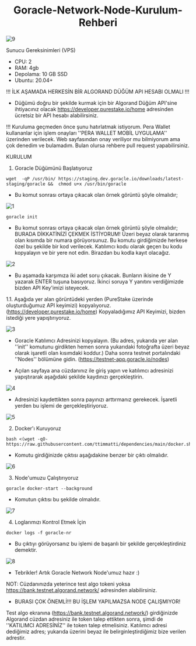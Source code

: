 <h1 align="center"> Goracle-Network-Node-Kurulum-Rehberi </h1>

![9](https://user-images.githubusercontent.com/98269269/224926668-6981427e-56d4-4d2a-9df6-e8ff8e134246.png)

Sunucu Gereksinimleri (VPS)
- CPU: 2
- RAM: 4gb
- Depolama: 10 GB SSD
- Ubuntu: 20.04+

!!! İLK AŞAMADA HERKESİN BİR ALGORAND DÜĞÜM API HESABI OLMALI !!!

- Düğümü doğru bir şekilde kurmak için bir Algorand Düğüm API'sine ihtiyacınız olacak
https://developer.purestake.io/home adresinden ücretsiz bir API hesabı alabilirsiniz.

!!! Kuruluma geçmeden önce şunu hatırlatmak istiyorum. Pera Wallet kullananlar için işlem onayları ''PERA WALLET MOBİL UYGULAMA'' üzerinden verilecek. Web sayfasından onay veriliyor mu bilmiyorum ama çok denedim ve bulamadım. Bulan olursa rehbere pull request yapabilirsiniz.

KURULUM

1. Goracle Düğümünü Başlatıyoruz

```
wget  -qP /usr/bin/ https://staging.dev.goracle.io/downloads/latest-staging/goracle &&  chmod u+x /usr/bin/goracle
```
- Bu komut sonrası ortaya çıkacak olan örnek görüntü şöyle olmalıdır;

![1](https://user-images.githubusercontent.com/98269269/224921641-b031d523-6e00-45af-8301-b596f796be54.png)

```
goracle init
```

- Bu komut sonrası ortaya çıkacak olan örnek görüntü şöyle olmalıdır; BURADA DİKKATİNİZİ ÇEKMEK İSTİYORUM! Üzeri beyaz olarak taranmış olan kısımda bir numara görüyorsunuz. Bu komutu girdiğimizde herkese özel bu şekilde bir kod verilecek. Katılımcı kodu olarak geçen bu kodu kopyalayın ve bir yere not edin. Birazdan bu kodla kayıt olacağız.

![2](https://user-images.githubusercontent.com/98269269/224921811-b336d610-4ed8-4dba-b38d-b85629d37f0c.png)

- Bu aşamada karşımıza iki adet soru çıkacak. Bunların ikisine de Y yazarak ENTER tuşuna basıyoruz. İkinci soruya Y yanıtını verdiğimizde bizden API Key'imizi isteyecek. 

1.1. Aşağıda yer alan görüntüdeki yerden (PureStake üzerinde oluşturduğumuz API keyimizi) kopyalıyoruz. (https://developer.purestake.io/home) Kopyaladığımız API Keyimizi, bizden istediği yere yapıştırıyoruz.

![3](https://user-images.githubusercontent.com/98269269/224922901-2de5deea-549d-48d2-bbbc-ea4400952a64.png)

- Goracle Katılımcı Adresinizi kopyalayın. (Bu adres, yukarıda yer alan ''init'' komutunu girdikten hemen sonra yukarıdaki fotoğrafta üzeri beyaz olarak işaretli olan kısımdaki koddur.) Daha sonra testnet portalındaki ''Nodes'' bölümüne gidin. (https://testnet-app.goracle.io/nodes)

- Açılan sayfaya ana cüzdanınız ile giriş yapın ve katılımcı adresinizi yapıştırarak aşağıdaki şekilde kaydınızı gerçekleştirin.

![4](https://user-images.githubusercontent.com/98269269/224924150-acc85d50-36b0-45ba-aa2a-eaf0c6124807.png)

- Adresinizi kaydettikten sonra payınızı arttırmanız gerekecek. İşaretli yerden bu işlemi de gerçekleştiriyoruz.

![5](https://user-images.githubusercontent.com/98269269/224924612-765808db-d4b6-455e-ae30-adc6d325d241.png)


2. Docker'ı Kuruyoruz

```
bash <(wget -qO- https://raw.githubusercontent.com/ttimmatti/dependencies/main/docker.sh)
```

- Komutu girdiğinizde çıktısı aşağıdakine benzer bir çıktı olmalıdır.

![6](https://user-images.githubusercontent.com/98269269/224924900-8d013feb-2bae-4565-84bb-a1f4ca2faaab.png)

3. Node'umuzu Çalıştırıyoruz

```
goracle docker-start --background
```
- Komutun çıktısı bu şekilde olmalıdır.

![7](https://user-images.githubusercontent.com/98269269/224925319-e099360c-a770-4e88-991c-7d173bfb47c8.png)

4. Loglarımızı Kontrol Etmek İçin

```
docker logs -f goracle-nr
```
- Bu çıktıyı görüyorsanız bu işlemi de başarılı bir şekilde gerçekleştirdiniz demektir.

![8](https://user-images.githubusercontent.com/98269269/224925594-b243555f-1641-4ccd-9605-db95591e5447.png)

- Tebrikler! Artık Goracle Network Node'umuz hazır :)

NOT: Cüzdanınızda yeterince test algo tokeni yoksa https://bank.testnet.algorand.network/ adresinden alabilirsiniz. 

- BURASI ÇOK ÖNEMLİ!!! BU İŞLEM YAPILMAZSA NODE ÇALIŞMIYOR!

Test algo ekranına (https://bank.testnet.algorand.network/) girdiğinizde Algorand cüzdan adresiniz ile token talep ettikten sonra, şimdi de ''KATILIMCI ADRESİNİZ'' ile token talep etmelisiniz. Katılımcı adresi dediğimiz adres; yukarıda üzerini beyaz ile belirginleştirdiğimiz bize verilen adrestir.

